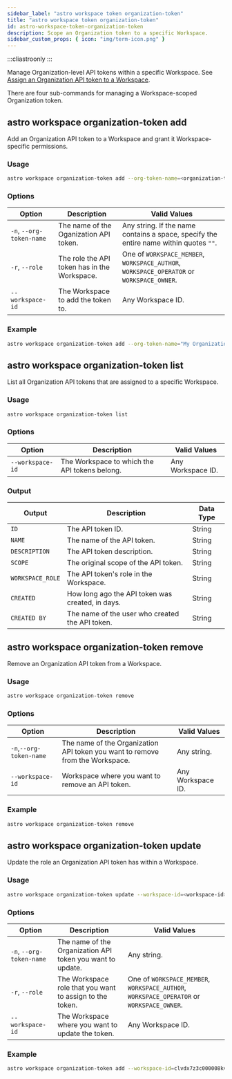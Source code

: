 ```yaml
---
sidebar_label: "astro workspace token organization-token"
title: "astro workspace token organization-token"
id: astro-workspace-token-organization-token
description: Scope an Organization token to a specific Workspace.
sidebar_custom_props: { icon: "img/term-icon.png" }
---
```


:::cliastroonly
:::

Manage Organization-level API tokens within a specific Workspace. See [Assign an Organization API token to a Workspace](https://www.astronomer.io/docs/astro/workspace-api-tokens#assign-an-organization-api-token-to-a-workspace).

There are four sub-commands for managing a Workspace-scoped Organization token.

## astro workspace organization-token add

Add an Organization API token to a Workspace and grant it Workspace-specific permissions.

### Usage

```sh
astro workspace organization-token add --org-token-name=<organization-token-name> --role=<workspace-role>
```

### Options

| Option                   | Description                                    | Valid Values                                                                              |
| ------------------------ | ---------------------------------------------- | ----------------------------------------------------------------------------------------- |
| `-n`, `--org-token-name` | The name of the Oganization API token.         | Any string. If the name contains a space, specify the entire name within quotes `""`.     |
| `-r`, `--role`           | The role the API token has in the Workspace.   | One of `WORKSPACE_MEMBER`, `WORKSPACE_AUTHOR`, `WORKSPACE_OPERATOR` or `WORKSPACE_OWNER`. |
| `--workspace-id`         | The Workspace to add the token to. | Any Workspace ID.                                                                         |

### Example

```sh
astro workspace organization-token add --org-token-name="My Organization" --role=WORKSPACE_OWNER
```

## astro workspace organization-token list

List all Organization API tokens that are assigned to a specific Workspace.

### Usage

```sh
astro workspace organization-token list
```

### Options

| Option           | Description                                   | Valid Values      |
| ---------------- | --------------------------------------------- | ----------------- |
| `--workspace-id` | The Workspace to which the API tokens belong. | Any Workspace ID. |

### Output

| Output           | Description                                      | Data Type |
| ---------------- | ------------------------------------------------ | --------- |
| `ID`             | The API token ID.                                | String    |
| `NAME`           | The name of the API token.                       | String    |
| `DESCRIPTION`    | The API token description.                       | String    |
| `SCOPE`          | The original scope of the API token.             | String    |
| `WORKSPACE_ROLE` | The API token's role in the Workspace.           | String    |
| `CREATED`        | How long ago the API token was created, in days. | String    |
| `CREATED BY`     | The name of the user who created the API token.  | String    |

## astro workspace organization-token remove

Remove an Organization API token from a Workspace.

### Usage

```sh
astro workspace organization-token remove
```

### Options

| Option                  | Description                                                                   | Valid Values     |
| ----------------------- | ----------------------------------------------------------------------------- | ---------------- |
| `-n`,`--org-token-name` | The name of the Organization API token you want to remove from the Workspace. | Any string.      |
| `--workspace-id`        | Workspace where you want to remove an API token.                         | Any Workspace ID. |

### Example

```sh
astro workspace organization-token remove
```

## astro workspace organization-token update

Update the role an Organization API token has within a Workspace.

### Usage

```sh
astro workspace organization-token update --workspace-id=<workspace-id> --role=<workspace-role>
```

### Options

| Option                   | Description                                                               | Valid Values                                                                              |
| ------------------------ | ------------------------------------------------------------------------- | ----------------------------------------------------------------------------------------- |
| `-n`, `--org-token-name` | The name of the Organization API token you want to update. | Any string.                                                                               |
| `-r`, `--role`           | The Workspace role that you want to assign to the token.                                 | One of `WORKSPACE_MEMBER`, `WORKSPACE_AUTHOR`, `WORKSPACE_OPERATOR` or `WORKSPACE_OWNER`. |
| `--workspace-id`         | The Workspace where you want to update the token.                      | Any Workspace ID.                                                                          |

### Example

```sh
astro workspace organization-token add --workspace-id=clvdx7z3c000008kv5tdw5tc5 --org-token-name="My organization token" --role=WORKSPACE_AUTHOR
```
